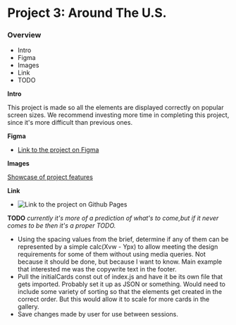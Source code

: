 # Project 3: Around The U.S.

### Overview  

* Intro  
* Figma  
* Images
* Link
* TODO

**Intro**
  
This project is made so all the elements are displayed correctly on popular screen sizes. We recommend investing more time in completing this project, since it's more difficult than previous ones.  
  
**Figma**  
  
* [Link to the project on Figma](https://www.figma.com/file/ii4xxsJ0ghevUOcssTlHZv/Sprint-3%3A-Around-the-US?node-id=0%3A1)  
  
**Images**  
  
[Showcase of project features](../assets/around_US_showcase.gif?raw=true)

**Link**
* ![Link to the project on Github Pages](https://meidoragon.github.cio/se_project_aroundtheus/)

**TODO** *currently it's more of a prediction of what's to come,but if it never comes to be then it's a proper TODO.*

* Using the spacing values from the brief, determine if any of them can be represented by a simple calc(Xvw - Ypx) to allow meeting the design requirements for some of them without using media queries. Not because it should be done, but because I want to know. Main example that interested me was the copywrite text in the footer. 
* Pull the initialCards const out of index.js and have it be its own file that gets imported. Probably set it up as JSON or something. Would need to include some variety of sorting so that the elements get created in the correct order. But this would allow it to scale for more cards in the gallery.
* Save changes made by user for use between sessions.
